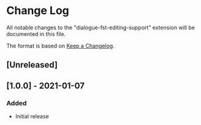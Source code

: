 # Change Log

All notable changes to the "dialogue-fst-editing-support" extension will be documented in this file.

The format is based on [Keep a Changelog](https://keepachangelog.com/en/1.0.0/).

## [Unreleased]

## [1.0.0] - 2021-01-07
### Added
- Initial release
